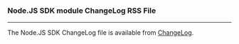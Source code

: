 ### Node.JS SDK module ChangeLog RSS File

---

The Node.JS SDK ChangeLog file is available from [ChangeLog](/doc/sdk/node/api/ChangeLogRSS.xml).
